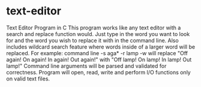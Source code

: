 # text-editor
Text Editor Program in C This program works like any text editor with a search and replace function would. Just type in the word you want to look for and the word you wish to replace it with in the command line. Also includes wildcard search feature where words inside of a larger word will be replaced. For example: command line -s aga* -r lamp -w will replace "Off again! On again! In again! Out again!" with "Off lamp! On lamp! In lamp! Out lamp!" Command line arguments will be parsed and validated for correctness. Program will open, read, write and perform I/O functions only on valid text files.

